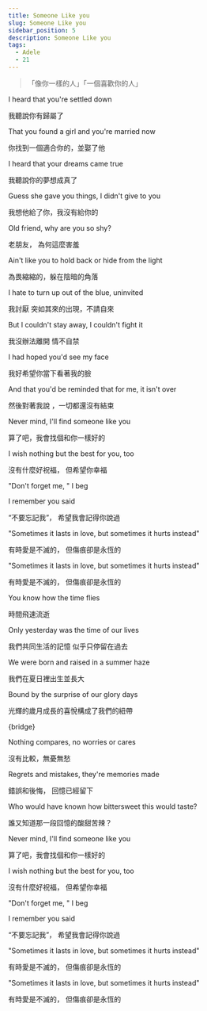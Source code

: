 ```yaml
---
title: Someone Like you
slug: Someone Like you
sidebar_position: 5
description: Someone Like you
tags:
  - Adele
  - 21
---
```



>「像你一樣的人」「一個喜歡你的人」

I heard that you're settled down

我聽說你有歸屬了

That you found a girl and you're married now

你找到一個適合你的，並娶了他

I heard that your dreams came true

我聽說你的夢想成真了

Guess she gave you things, I didn't give to you

我想他給了你，我沒有給你的

Old friend, why are you so shy?

老朋友， 為何這麼害羞

Ain't like you to hold back or hide from the light

為畏縮縮的，躲在陰暗的角落

I hate to turn up out of the blue, uninvited

我討厭 突如其來的出現，不請自來

But I couldn't stay away, I couldn't fight it

我沒辦法離開 情不自禁

I had hoped you'd see my face

我好希望你當下看著我的臉

And that you'd be reminded that for me, it isn't over

然後對著我說 ，一切都還沒有結束

Never mind, I'll find someone like you

算了吧，我會找個和你一樣好的

I wish nothing but the best for you, too

沒有什麼好祝福， 但希望你幸福

"Don't forget me, " I beg

I remember you said

“不要忘記我”， 希望我會記得你說過

"Sometimes it lasts in love, but sometimes it hurts instead"

有時愛是不滅的， 但傷痕卻是永恆的

"Sometimes it lasts in love, but sometimes it hurts instead"

有時愛是不滅的， 但傷痕卻是永恆的

You know how the time flies

時間飛速流逝

Only yesterday was the time of our lives

我們共同生活的記憶 似乎只停留在過去

We were born and raised in a summer haze

我們在夏日裡出生並長大

Bound by the surprise of our glory days

光輝的歲月成長的喜悅構成了我們的紐帶

{bridge}

Nothing compares, no worries or cares

沒有比較，無憂無愁

Regrets and mistakes, they're memories made

錯誤和後悔， 回憶已經留下

Who would have known how bittersweet this would taste?

誰又知道那一段回憶的酸甜苦辣？

Never mind, I'll find someone like you

算了吧，我會找個和你一樣好的

I wish nothing but the best for you, too

沒有什麼好祝福， 但希望你幸福

"Don't forget me, " I beg

I remember you said

“不要忘記我”， 希望我會記得你說過

"Sometimes it lasts in love, but sometimes it hurts instead"

有時愛是不滅的， 但傷痕卻是永恆的

"Sometimes it lasts in love, but sometimes it hurts instead"

有時愛是不滅的， 但傷痕卻是永恆的